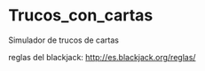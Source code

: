 Trucos_con_cartas
=================

Simulador de trucos de cartas

reglas del blackjack:
http://es.blackjack.org/reglas/
